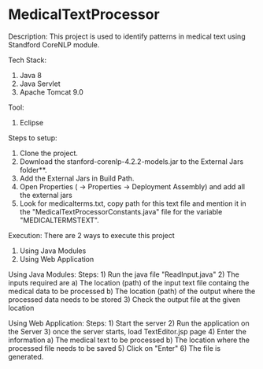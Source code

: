 # MedicalTextProcessor

Description:
This project is used to identify patterns in medical text using Standford CoreNLP module.

Tech Stack:
1) Java 8
2) Java Servlet
3) Apache Tomcat 9.0

Tool:
1) Eclipse

Steps to setup:
1) Clone the project.
2) Download the stanford-corenlp-4.2.2-models.jar to the External Jars folder**.
3) Add the External Jars in Build Path.
4) Open Properties (<Project> -> Properties -> Deployment Assembly) and add all the external jars
5) Look for medicalterms.txt, copy path for this text file and mention it in the "MedicalTextProcessorConstants.java" file for the variable "MEDICALTERMSTEXT".
  
Execution:
  There are 2 ways to execute this project
  1) Using Java Modules
  2) Using Web Application
  
Using Java Modules:
  Steps:
    1) Run the java file "ReadInput.java"
    2) The inputs required are
        a) The location (path) of the input text file containg the medical data to be processed
        b) The location (path) of the output where the processed data needs to be stored
    3) Check the output file at the given location
  
Using Web Application:
  Steps:
    1) Start the server
    2) Run the application on the Server
    3) once the server starts, load TextEditor.jsp page 
    4) Enter the information
        a) The medical text to be processed
        b) The location where the processed file needs to be saved
    5) Click on "Enter"
    6) The file is generated.
  
